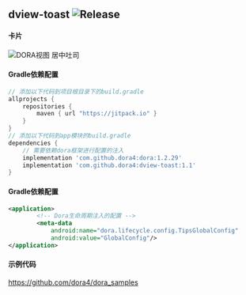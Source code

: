 dview-toast
![Release](https://jitpack.io/v/dora4/dview-toast.svg)
--------------------------------

#### 卡片
![DORA视图 居中吐司](https://github.com/user-attachments/assets/c5508f89-57b5-46e2-82a4-3483f2dcbf98)

#### Gradle依赖配置

```groovy
// 添加以下代码到项目根目录下的build.gradle
allprojects {
    repositories {
        maven { url "https://jitpack.io" }
    }
}
// 添加以下代码到app模块的build.gradle
dependencies {
    // 需要依赖dora框架进行配置的注入
    implementation 'com.github.dora4:dora:1.2.29'
    implementation 'com.github.dora4:dview-toast:1.1'
}
```

#### Gradle依赖配置

```xml
<application>
        <!-- Dora生命周期注入的配置 -->
        <meta-data
            android:name="dora.lifecycle.config.TipsGlobalConfig"
            android:value="GlobalConfig"/>
</application>
```

#### 示例代码

https://github.com/dora4/dora_samples
